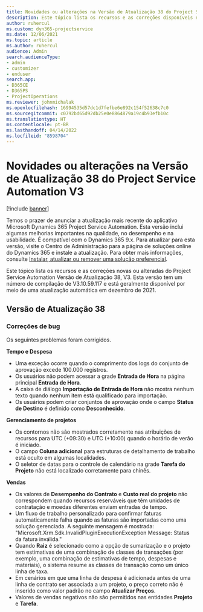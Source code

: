 ```yaml
---
title: Novidades ou alterações na Versão de Atualização 38 do Project Service Automation V3
description: Este tópico lista os recursos e as correções disponíveis na Versão de Atualização 38 do Microsoft Dynamics 365 Project Service Automation, V3.
author: ruhercul
ms.custom: dyn365-projectservice
ms.date: 12/06/2021
ms.topic: article
ms.author: ruhercul
audience: Admin
search.audienceType:
- admin
- customizer
- enduser
search.app:
- D365CE
- D365PS
- ProjectOperations
ms.reviewer: johnmichalak
ms.openlocfilehash: 16994535d57dc1d7fefbe6e892c154f52638c7c0
ms.sourcegitcommit: c0792bd65d92db25e0e8864879a19c4b93efb10c
ms.translationtype: HT
ms.contentlocale: pt-BR
ms.lasthandoff: 04/14/2022
ms.locfileid: "8598704"
---
```

# <a name="whats-new-or-changed-in-project-service-automation-update-release-38-v3"></a>Novidades ou alterações na Versão de Atualização 38 do Project Service Automation V3

[!include [banner](../includes/psa-now-project-operations.md)]

Temos o prazer de anunciar a atualização mais recente do aplicativo Microsoft Dynamics 365 Project Service Automation. Esta versão inclui algumas melhorias importantes na qualidade, no desempenho e na usabilidade. É compatível com o Dynamics 365 9.x. Para atualizar para esta versão, visite o Centro de Administração para a página de soluções online do Dynamics 365 e instale a atualização. Para obter mais informações, consulte [Instalar, atualizar ou remover uma solução preferencial](/power-platform/admin/install-remove-preferred-solution).

Este tópico lista os recursos e as correções novas ou alteradas do Project Service Automation Versão de Atualização 38, V3. Esta versão tem um número de compilação de V3.10.59.117 e está geralmente disponível por meio de uma atualização automática em dezembro de 2021.

## <a name="update-release-38"></a>Versão de Atualização 38

### <a name="bug-fixes"></a>Correções de bug

Os seguintes problemas foram corrigidos.

**Tempo e Despesa**

- Uma exceção ocorre quando o comprimento dos logs do conjunto de aprovação excede 100.000 registros.
- Os usuários não podem acessar a grade **Entrada de Hora** na página principal **Entrada de Hora**.
- A caixa de diálogo **Importação de Entrada de Hora** não mostra nenhum texto quando nenhum item está qualificado para importação.
- Os usuários podem criar conjuntos de aprovação onde o campo **Status de Destino** é definido como **Desconhecido**.

**Gerenciamento de projetos**

- Os contornos não são mostrados corretamente nas atribuições de recursos para UTC (+09:30) e UTC (+10:00) quando o horário de verão é iniciado.
- O campo **Coluna adicional** para estruturas de detalhamento de trabalho está oculto em algumas localidades.
- O seletor de datas para o controle de calendário na grade **Tarefa do Projeto** não está localizado corretamente para chinês.

**Vendas**

- Os valores de **Desempenho do Contrato** e **Custo real do projeto** não correspondem quando recursos reserváveis que têm unidades de contratação e moedas diferentes enviam entradas de tempo.
- Um fluxo de trabalho personalizado para confirmar faturas automaticamente falha quando as faturas são importadas como uma solução gerenciada. A seguinte mensagem é mostrada: "Microsoft.Xrm.Sdk.InvalidPluginExecutionException Message: Status da fatura inválida."
- Quando **Raiz** é selecionado como a opção de sumarização e o projeto tem estimativas de uma combinação de classes de transações (por exemplo, uma combinação de estimativas de tempo, despesas e materiais), o sistema resume as classes de transação como um único linha de taxa.
- Em cenários em que uma linha de despesa é adicionada antes de uma linha de contrato ser associada a um projeto, o preço correto não é inserido como valor padrão no campo **Atualizar Preços**.
- Valores de vendas negativos não são permitidos nas entidades **Projeto** e **Tarefa**.
